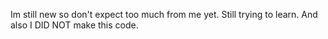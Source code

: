 Im still new so don't expect too much from me yet. Still trying to learn.
And also I DID NOT make this code.
